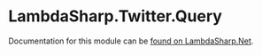# LambdaSharp.Twitter.Query

Documentation for this module can be [found on LambdaSharp.Net](https://lambdasharp.net/modules/LambdaSharp-Twitter-Query.html).

